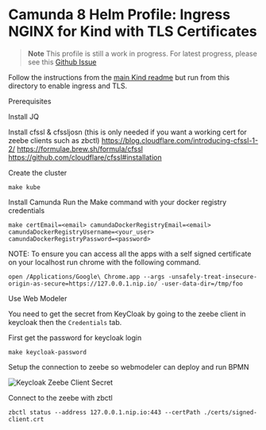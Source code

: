 # Camunda 8 Helm Profile: Ingress NGINX for Kind with TLS Certificates

> **Note**  This profile is still a work in progress. For latest progress, please see this [Github Issue](https://github.com/camunda-community-hub/camunda-8-helm-profiles/issues/41)

Follow the instructions from the [main Kind readme](https://github.com/camunda-community-hub/camunda-8-helm-profiles/blob/webmodeler-kind-update/kind/README.md) but run from this directory to enable ingress and TLS.

Prerequisites

Install JQ

Install cfssl & cfssljosn (this is only needed if you want a working cert for zeebe clients such as zbctl)
https://blog.cloudflare.com/introducing-cfssl-1-2/
https://formulae.brew.sh/formula/cfssl
https://github.com/cloudflare/cfssl#installation


Create the cluster
```
make kube
```

Install Camunda
Run the Make command with your docker registry credentials
```
make certEmail=<email> camundaDockerRegistryEmail=<email> camundaDockerRegistryUsername=<your_user>  camundaDockerRegistryPassword=<password>
```

NOTE: To ensure you can access all the apps with a self signed certificate on your localhost run chrome with the following command.

```
open /Applications/Google\ Chrome.app --args -unsafely-treat-insecure-origin-as-secure=https://127.0.0.1.nip.io/ -user-data-dir=/tmp/foo
```

Use Web Modeler

You need to get the secret from KeyCloak by going to the zeebe client in keycloak then the `Credentials` tab.

First get the password for keycloak login
```
make keycloak-password
```

Setup the connection to zeebe so webmodeler can deploy and run BPMN

![Keycloak Zeebe Client Secret](https://github.com/camunda-community-hub/camunda-8-helm-profiles/blob/7bc8352e6b2ff7ccad64821541fd61f1593230d4/docs/images/webmodeler-zeebe-connect.png?raw=true)


Connect to the zeebe with zbctl
```
zbctl status --address 127.0.0.1.nip.io:443 --certPath ./certs/signed-client.crt
```

